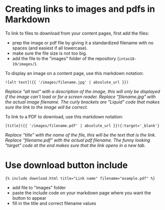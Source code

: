 # Creating links to images and pdfs in Markdown

To link to files to download from your content pages, first add the files:

- prep the image or pdf file by giving it a standardized filename with no spaces (and easiest if all lowercase).
- make sure the file size is not too big.
- add the file to the "images" folder of the repository (`intas18-19/images/`).

To display an image on a content page, use this markdown notation:

`![alt text]({{ '/images/filename.jpg' | absolute_url }})`

*Replace "alt text" with a description of the image, this will only be displayed if the image can't load or for a screen reader. Replace "filename.jpg" with the actual image filename. The curly brackets are "Liquid" code that makes sure the link to the image will be correct.*

To link to a PDF to download, use this markdown notation: 

`[title]({{ '/images/filename.pdf' | absolute_url }}){:target='_blank'}`

*Replace "title" with the name of the file, this will be the text that is the link. Replace "filename.pdf" with the actual pdf filename. The funny looking "target" code at the end makes sure that the link opens in a new tab.*

# Use download button include

`{% include download.html title="Link name" filename="example.pdf" %}`

- add file to "images" folder
- paste the include code on your markdown page where you want the button to appear
- fill in the title and correct filename values
